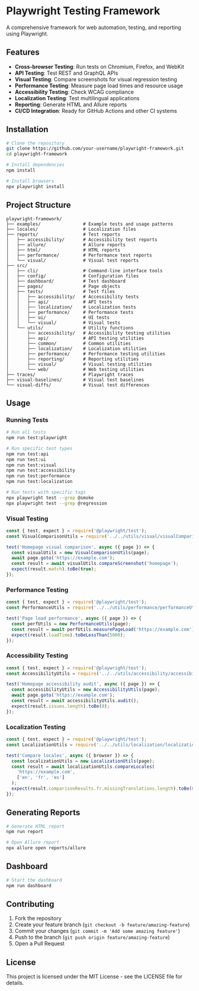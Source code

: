# Playwright Testing Framework

A comprehensive framework for web automation, testing, and reporting using Playwright.

## Features

- **Cross-browser Testing**: Run tests on Chromium, Firefox, and WebKit
- **API Testing**: Test REST and GraphQL APIs
- **Visual Testing**: Compare screenshots for visual regression testing
- **Performance Testing**: Measure page load times and resource usage
- **Accessibility Testing**: Check WCAG compliance
- **Localization Testing**: Test multilingual applications
- **Reporting**: Generate HTML and Allure reports
- **CI/CD Integration**: Ready for GitHub Actions and other CI systems

## Installation

```bash
# Clone the repository
git clone https://github.com/your-username/playwright-framework.git
cd playwright-framework

# Install dependencies
npm install

# Install browsers
npx playwright install
```

## Project Structure

```
playwright-framework/
├── examples/                # Example tests and usage patterns
├── locales/                 # Localization files
├── reports/                 # Test reports
│   ├── accessibility/       # Accessibility test reports
│   ├── allure/              # Allure reports
│   ├── html/                # HTML reports
│   ├── performance/         # Performance test reports
│   └── visual/              # Visual test reports
├── src/
│   ├── cli/                 # Command-line interface tools
│   ├── config/              # Configuration files
│   ├── dashboard/           # Test dashboard
│   ├── pages/               # Page objects
│   ├── tests/               # Test files
│   │   ├── accessibility/   # Accessibility tests
│   │   ├── api/             # API tests
│   │   ├── localization/    # Localization tests
│   │   ├── performance/     # Performance tests
│   │   ├── ui/              # UI tests
│   │   └── visual/          # Visual tests
│   └── utils/               # Utility functions
│       ├── accessibility/   # Accessibility testing utilities
│       ├── api/             # API testing utilities
│       ├── common/          # Common utilities
│       ├── localization/    # Localization utilities
│       ├── performance/     # Performance testing utilities
│       ├── reporting/       # Reporting utilities
│       ├── visual/          # Visual testing utilities
│       └── web/             # Web testing utilities
├── traces/                  # Playwright traces
├── visual-baselines/        # Visual test baselines
└── visual-diffs/            # Visual test differences
```

## Usage

### Running Tests

```bash
# Run all tests
npm run test:playwright

# Run specific test types
npm run test:api
npm run test:ui
npm run test:visual
npm run test:accessibility
npm run test:performance
npm run test:localization

# Run tests with specific tags
npx playwright test --grep @smoke
npx playwright test --grep @regression
```

### Visual Testing

```javascript
const { test, expect } = require('@playwright/test');
const VisualComparisonUtils = require('../../utils/visual/visualComparisonUtils');

test('Homepage visual comparison', async ({ page }) => {
  const visualUtils = new VisualComparisonUtils(page);
  await page.goto('https://example.com');
  const result = await visualUtils.compareScreenshot('homepage');
  expect(result.match).toBe(true);
});
```

### Performance Testing

```javascript
const { test, expect } = require('@playwright/test');
const PerformanceUtils = require('../../utils/performance/performanceUtils');

test('Page load performance', async ({ page }) => {
  const perfUtils = new PerformanceUtils(page);
  const result = await perfUtils.measurePageLoad('https://example.com');
  expect(result.loadTime).toBeLessThan(5000);
});
```

### Accessibility Testing

```javascript
const { test, expect } = require('@playwright/test');
const AccessibilityUtils = require('../../utils/accessibility/accessibilityUtils');

test('Homepage accessibility audit', async ({ page }) => {
  const accessibilityUtils = new AccessibilityUtils(page);
  await page.goto('https://example.com');
  const result = await accessibilityUtils.audit();
  expect(result.issues.length).toBe(0);
});
```

### Localization Testing

```javascript
const { test, expect } = require('@playwright/test');
const LocalizationUtils = require('../../utils/localization/localizationUtils');

test('Compare locales', async ({ browser }) => {
  const localizationUtils = new LocalizationUtils(page);
  const result = await localizationUtils.compareLocales(
    'https://example.com', 
    ['en', 'fr', 'es']
  );
  expect(result.comparisonResults.fr.missingTranslations.length).toBe(0);
});
```

## Generating Reports

```bash
# Generate HTML report
npm run report

# Open Allure report
npx allure open reports/allure
```

## Dashboard

```bash
# Start the dashboard
npm run dashboard
```

## Contributing

1. Fork the repository
2. Create your feature branch (`git checkout -b feature/amazing-feature`)
3. Commit your changes (`git commit -m 'Add some amazing feature'`)
4. Push to the branch (`git push origin feature/amazing-feature`)
5. Open a Pull Request

## License

This project is licensed under the MIT License - see the LICENSE file for details.